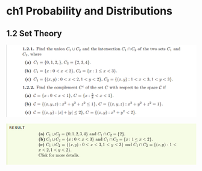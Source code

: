 # ch1 Probability and Distributions

## 1.2 Set Theory

![image-20200826204844847](ch1/image-20200826204844847.png)

![image-20200826204951519](ch1/image-20200826204951519.png)
